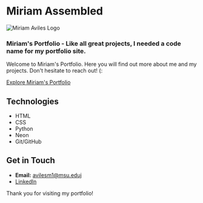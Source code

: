 # Miriam Assembled 

![Miriam Aviles Logo](https://i.imgur.com/AY8UKBz.png)

### Miriam's Portfolio - Like all great projects, I needed a code name for my portfolio site. 

Welcome to Miriam's Portfolio. Here you will find out more about me and my projects. Don't hesitate to reach out! (:

[Explore Miriam's Portfolio](https://miriamportfolio-11565fd80544.herokuapp.com/)

## Technologies 
- HTML
- CSS
- Python 
- Neon 
- Git/GitHub

## Get in Touch
- **Email:** avilesm1@msu.eduj
- [LinkedIn](https://www.linkedin.com/in/miriam-aviles-491312236/)

Thank you for visiting my portfolio! 